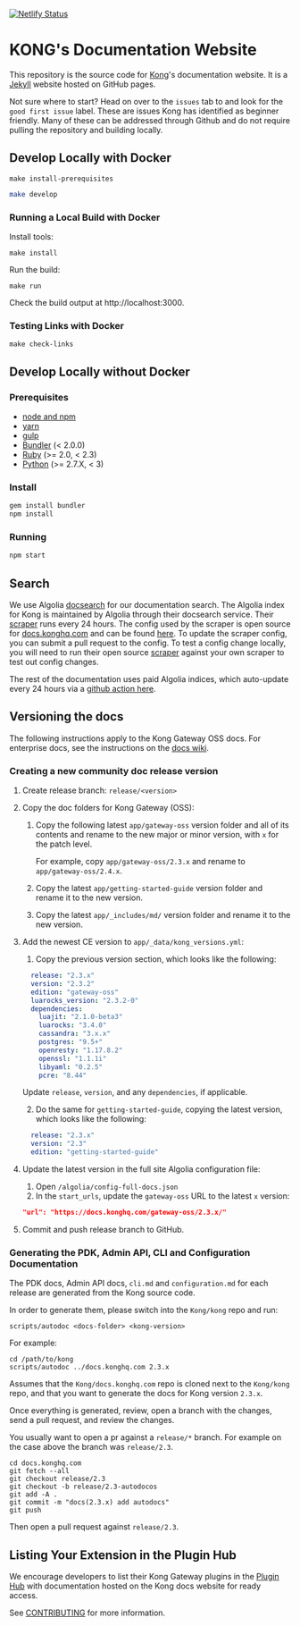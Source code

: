 [![Netlify Status](https://api.netlify.com/api/v1/badges/ae60f2a4-488e-4771-b24a-c26badc5f45d/deploy-status)](https://app.netlify.com/sites/kongdocs/deploys)

# KONG's Documentation Website

This repository is the source code for [Kong](https://github.com/Kong/kong)'s documentation website. It is a [Jekyll](https://jekyllrb.com/) website hosted on GitHub pages.

Not sure where to start? Head on over to the `issues` tab to and look for the `good first issue` label. These are issues Kong has identified as beginner friendly. Many of these can be addressed through Github and do not require pulling the repository and building locally.


## Develop Locally with Docker

```
make install-prerequisites
```

>
```bash
make develop
```

### Running a Local Build with Docker

Install tools:
```
make install
```

Run the build:
```
make run
```

Check the build output at http://localhost:3000.

### Testing Links with Docker

```
make check-links
```

## Develop Locally without Docker

### Prerequisites

- [node and npm](https://www.npmjs.com/get-npm)
- [yarn](https://classic.yarnpkg.com)
- [gulp](https://gulpjs.com/docs/en/getting-started/quick-start/)
- [Bundler](https://bundler.io/) (< 2.0.0)
- [Ruby](https://www.ruby-lang.org) (>= 2.0, < 2.3)
- [Python](https://www.python.org) (>= 2.7.X, < 3)

### Install

>
```bash
gem install bundler
npm install
```

### Running

>
```bash
npm start
```

## Search

We use Algolia [docsearch](https://www.algolia.com/docsearch) for our
documentation search. The Algolia index for Kong is maintained by Algolia through their
docsearch service. Their [scraper](https://github.com/algolia/docsearch-scraper)
runs every 24 hours. The config used by the scraper is open source for
[docs.konghq.com](docs.konghq.com) and can be found [here](https://github.com/algolia/docsearch-configs/blob/master/configs/getkong.json).
To update the scraper config, you can submit a pull request to the config. To
test a config change locally, you will need to run their open source
[scraper](https://github.com/algolia/docsearch-scraper) against your own
scraper to test out config changes.

The rest of the documentation uses paid Algolia indices, which auto-update every
24 hours via a [github action here](/.github/workflows/algolia.yml).

## Versioning the docs

The following instructions apply to the Kong Gateway OSS docs. For enterprise 
docs, see the instructions on the [docs wiki](https://konghq.atlassian.net/wiki/spaces/KD/pages/1053196506/Prepping+the+Private+Repo+for+a+Release).

### Creating a new community doc release version

1. Create release branch: `release/<version>`

2. Copy the doc folders for Kong Gateway (OSS):

    1. Copy the following latest `app/gateway-oss` version folder and all of its contents and
    rename to the new major or minor version, with `x` for the patch level.

        For example, copy `app/gateway-oss/2.3.x` and rename to
        `app/gateway-oss/2.4.x`.

    2. Copy the latest `app/getting-started-guide` version folder and rename it
     to the new version.

    3. Copy the latest `app/_includes/md/` version folder and rename it
     to the new version.

3. Add the newest CE version to `app/_data/kong_versions.yml`:

    1. Copy the previous version section, which looks like the following:

    ```yaml
      release: "2.3.x"
      version: "2.3.2"
      edition: "gateway-oss"
      luarocks_version: "2.3.2-0"
      dependencies:
        luajit: "2.1.0-beta3"
        luarocks: "3.4.0"
        cassandra: "3.x.x"
        postgres: "9.5+"
        openresty: "1.17.8.2"
        openssl: "1.1.1i"
        libyaml: "0.2.5"
        pcre: "8.44"
    ```

    Update `release`, `version`, and any `dependencies`, if applicable.

    2. Do the same for `getting-started-guide`, copying the latest version,
    which looks like the following:

      ```yaml
        release: "2.3.x"
        version: "2.3"
        edition: "getting-started-guide"
      ```

3. Update the latest version in the full site Algolia configuration file:

    1. Open  `/algolia/config-full-docs.json`
    2. In the `start_urls`, update the `gateway-oss` URL to the latest `x`
    version:

      ```json
      "url": "https://docs.konghq.com/gateway-oss/2.3.x/"
      ```

4. Commit and push release branch to GitHub.

### Generating the PDK, Admin API, CLI and Configuration Documentation

The PDK docs, Admin API docs, `cli.md` and `configuration.md` for each release are generated from the Kong source code.

In order to generate them, please switch into the `Kong/kong` repo and run:

```
scripts/autodoc <docs-folder> <kong-version>
```

For example:

```
cd /path/to/kong
scripts/autodoc ../docs.konghq.com 2.3.x
```

Assumes that the `Kong/docs.konghq.com` repo is cloned next to the `Kong/kong` repo, and that you want to
generate the docs for Kong version `2.3.x`.

Once everything is generated, review, open a branch with the changes, send a pull request, and review the changes.

You usually want to open a pr against a `release/*` branch. For example on the case above the branch was `release/2.3`.

```
cd docs.konghq.com
git fetch --all
git checkout release/2.3
git checkout -b release/2.3-autodocos
git add -A .
git commit -m "docs(2.3.x) add autodocs"
git push
```

Then open a pull request against `release/2.3`.

## Listing Your Extension in the Plugin Hub

We encourage developers to list their Kong Gateway plugins in the
[Plugin Hub](https://docs.konghq.com/hub) with documentation hosted
on the Kong docs website for ready access.

See [CONTRIBUTING](https://github.com/Kong/docs.konghq.com/blob/master/CONTRIBUTING.md#contributing-to-kong-documentation-and-the-kong-hub) for more information.
